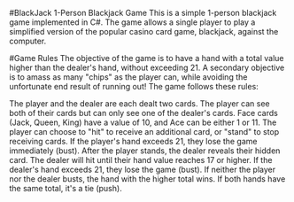 #BlackJack
1-Person Blackjack Game
This is a simple 1-person blackjack game implemented in C#. The game allows a single player to play a simplified version of the popular casino card game, blackjack, against the computer.

#Game Rules
The objective of the game is to have a hand with a total value higher than the dealer's hand, without exceeding 21. A secondary objective is to amass as many "chips" as the player can, while avoiding the unfortunate end result of running out! The game follows these rules:

The player and the dealer are each dealt two cards.
The player can see both of their cards but can only see one of the dealer's cards.
Face cards (Jack, Queen, King) have a value of 10, and Ace can be either 1 or 11.
The player can choose to "hit" to receive an additional card, or "stand" to stop receiving cards.
If the player's hand exceeds 21, they lose the game immediately (bust).
After the player stands, the dealer reveals their hidden card.
The dealer will hit until their hand value reaches 17 or higher.
If the dealer's hand exceeds 21, they lose the game (bust).
If neither the player nor the dealer busts, the hand with the higher total wins.
If both hands have the same total, it's a tie (push).
